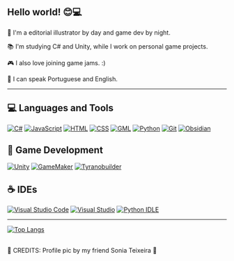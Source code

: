 <h2 align="left">Hello world! 😊💻</h2>

🎨 I'm a editorial illustrator by day and game dev by night.

📚 I'm studying C# and Unity, while I work on personal game projects.

🎮 I also love joining game jams. :)

💾 I can speak Portuguese and English.

<hr>


<h2 align="left"> 💻 Languages and Tools </h2>

[![C#](https://custom-icon-badges.demolab.com/badge/C%23-%23239120.svg?logo=cshrp&logoColor=white)](#)
[![JavaScript](https://img.shields.io/badge/JavaScript-F7DF1E?logo=javascript&logoColor=000)](#)
[![HTML](https://img.shields.io/badge/HTML-%23E34F26.svg?logo=html5&logoColor=white)](#)
[![CSS](https://img.shields.io/badge/CSS-1572B6?logo=css3&logoColor=fff)](#)
[![GML](https://img.shields.io/badge/GML-purple?logo=gamemaker&logoColor=violet)](#)
[![Python](https://img.shields.io/badge/Python-3776AB?logo=python&logoColor=fff)](#)
[![Git](https://img.shields.io/badge/Git-F05032?logo=git&logoColor=fff)](#)
[![Obsidian](https://img.shields.io/badge/Obsidian-%23483699.svg?&logo=obsidian&logoColor=white)](#)

<h2 align="left"> 👾 Game Development </h2>

[![Unity](https://img.shields.io/badge/Unity-%23000000.svg?logo=unity&logoColor=white)](#)
[![GameMaker](https://img.shields.io/badge/GameMaker-000?logo=gamemaker&logoColor=fff)](#)
[![Tyranobuilder](https://img.shields.io/badge/Tyranobuilder-violet)](#)

<h2 align="left"> ☕ IDEs </h2>

[![Visual Studio Code](https://custom-icon-badges.demolab.com/badge/Visual%20Studio%20Code-0078d7.svg?logo=vsc&logoColor=white)](#)
[![Visual Studio](https://custom-icon-badges.demolab.com/badge/Visual%20Studio-5C2D91.svg?&logo=visual-studio&logoColor=white)](#)
[![Python IDLE](https://img.shields.io/badge/Python%20IDLE-3776AB?logo=python&logoColor=fff)](#)

<hr>

[![Top Langs](https://github-readme-stats.vercel.app/api/top-langs/?username=taynazahlouth&layout=donut&&theme=transparent)](https://github.com/taynazahlouth/github-readme-stats)

<BR>
  🌸 CREDITS: Profile pic by my friend Sonia Teixeira 🌸

  
 </a>
</div>
   <br/>
   
